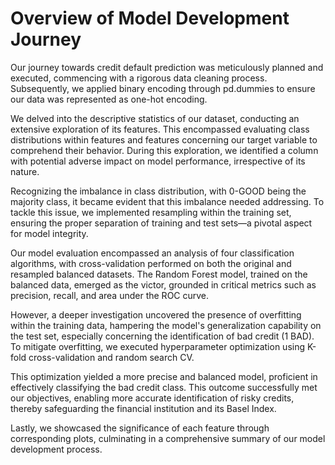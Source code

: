 # Overview of Model Development Journey

Our journey towards credit default prediction was meticulously planned and executed, commencing with a rigorous data cleaning process. Subsequently, we applied binary encoding through pd.dummies to ensure our data was represented as one-hot encoding.

We delved into the descriptive statistics of our dataset, conducting an extensive exploration of its features. This encompassed evaluating class distributions within features and features concerning our target variable to comprehend their behavior. During this exploration, we identified a column with potential adverse impact on model performance, irrespective of its nature.

Recognizing the imbalance in class distribution, with 0-GOOD being the majority class, it became evident that this imbalance needed addressing. To tackle this issue, we implemented resampling within the training set, ensuring the proper separation of training and test sets—a pivotal aspect for model integrity.

Our model evaluation encompassed an analysis of four classification algorithms, with cross-validation performed on both the original and resampled balanced datasets. The Random Forest model, trained on the balanced data, emerged as the victor, grounded in critical metrics such as precision, recall, and area under the ROC curve.

However, a deeper investigation uncovered the presence of overfitting within the training data, hampering the model's generalization capability on the test set, especially concerning the identification of bad credit (1 BAD). To mitigate overfitting, we executed hyperparameter optimization using K-fold cross-validation and random search CV.

This optimization yielded a more precise and balanced model, proficient in effectively classifying the bad credit class. This outcome successfully met our objectives, enabling more accurate identification of risky credits, thereby safeguarding the financial institution and its Basel Index.

Lastly, we showcased the significance of each feature through corresponding plots, culminating in a comprehensive summary of our model development process.
